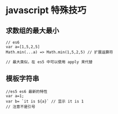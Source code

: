 # javascript 特殊技巧

## 求数组的最大最小
```
// es6 
var a=[1,5,2,5]
Math.min(...a) => Math.min(1,5,2,5) // 扩展运算符

// 最大类似，在 es5 中可以使用 apply 来代替
```

## 模板字符串

```
//es5 es6 最新的特性
var a=1;
var b= `it is ${a}` // 显示 it is 1
// 注意不是引号
```

